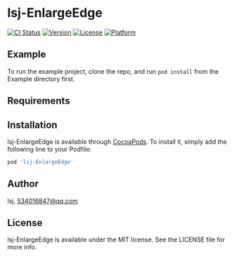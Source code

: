 # lsj-EnlargeEdge

[![CI Status](https://img.shields.io/travis/lsj/lsj-EnlargeEdge.svg?style=flat)](https://travis-ci.org/lsj/lsj-EnlargeEdge)
[![Version](https://img.shields.io/cocoapods/v/lsj-EnlargeEdge.svg?style=flat)](https://cocoapods.org/pods/lsj-EnlargeEdge)
[![License](https://img.shields.io/cocoapods/l/lsj-EnlargeEdge.svg?style=flat)](https://cocoapods.org/pods/lsj-EnlargeEdge)
[![Platform](https://img.shields.io/cocoapods/p/lsj-EnlargeEdge.svg?style=flat)](https://cocoapods.org/pods/lsj-EnlargeEdge)

## Example

To run the example project, clone the repo, and run `pod install` from the Example directory first.

## Requirements

## Installation

lsj-EnlargeEdge is available through [CocoaPods](https://cocoapods.org). To install
it, simply add the following line to your Podfile:

```ruby
pod 'lsj-EnlargeEdge'
```

## Author

lsj, 534016847@qq.com

## License

lsj-EnlargeEdge is available under the MIT license. See the LICENSE file for more info.
